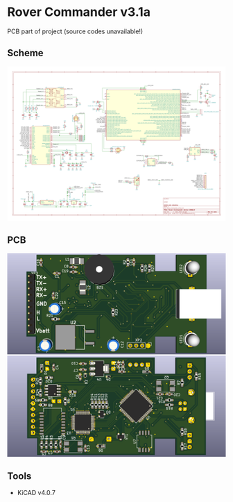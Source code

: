 # Rover Commander v3.1a
PCB part of project (source codes unavailable!)

## Scheme
![scheme_svg](Rover_Commander_v3.1a.sch.svg) 

## PCB
![FRONT side](Rover_Commander_v3.1a_front.png)
![BACK side](Rover_Commander_v3.1a_back.png)

## Tools
- KiCAD v4.0.7
